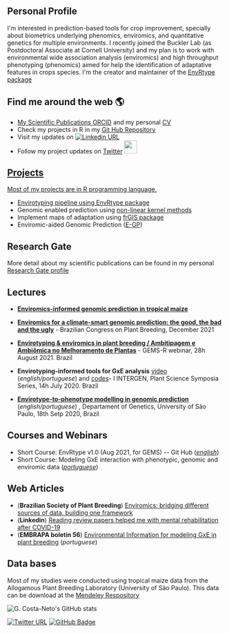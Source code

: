 ## Personal Profile

I'm interested in prediction-based tools for crop improvement, specially about biometrics underlying phenomics, enviromics, and quantitative genetics for multiple environments.  I recently joined the Buckler Lab (as Postdoctoral Associate at Cornell University) and my plan is to work with environmental wide association analysis (enviromics) and high throughput phenotyping (phenomics) aimed for help the identification of adaptative features in crops species. I'm the creator and maintainer of the [EnvRtype package](ttps://github.com/allogamous/EnvRtype/blob/master/README.md)



## **Find me around the web** 🌎 <a href="https://github.com/gcostaneto">

- My Scientific Publications [ORCID](https://orcid.org/0000-0003-1137-6786) and my personal [CV](https://github.com/gcostaneto/gcostaneto/blob/main/CV_Germano%20Costa%20Neto_update.pdf)
- Check my projects in R in my [Git Hub Repository](https://github.com/gcostaneto?tab=repositories)
- Visit my updates on [![Linkedin URL](https://img.shields.io/badge/LinkedIn-germanocneto?style=for-the-badge&logo=linkedin&logoColor=white)](https://www.linkedin.com/in/germanocneto/)
- Follow my project updates on [Twitter](https://twitter.com/samapriyaroy) <a href="https://twitter.com/germanocneto"><img width="30" height="30" src="https://img.icons8.com/color/48/000000/twitter-squared.png"/>


## Projects

Most of my projects are in R programming language.


- Envirotyping pipeline using [EnvRtype package](https://github.com/allogamous/EnvRtype/blob/master/README.md)
- Genomic enabled prediction using [non-linear kernel methods](https://github.com/gcostaneto/KernelMethods)
- Implement maps of adaptation using [frGIS package](https://github.com/gcostaneto/frGIS)
- Enviromic-aided Genomic Prediction ([E-GP](https://github.com/gcostaneto/EGP/blob/main/README.md))

## Research Gate

More detail about my scientific publications can be found in my personal [Research Gate profile](https://www.researchgate.net/profile/Germano-Costa-Neto)

## Lectures
  
- [**Enviromics-informed genomic prediction in tropical maize**](https://www.youtube.com/watch?v=2-sniNxjxRU&t=245s)

- [**Enviromics for a climate-smart genomic prediction: the good, the bad and the ugly**](https://www.youtube.com/watch?v=2Gf4ufWzJyQ) - Brazilian Congress on Plant Breeding, December 2021
- [**Envirotyping & enviromics in plant breeding / Ambitipagem e Ambiômica no Melhoramento de Plantas**](*english/portuguese*) - GEMS-R webinar, 28h August 2021. Brazil
- **Envirotyping-informed tools for GxE analysis** [video](https://www.youtube.com/watch?v=apg-o6NHLD8&t=78s) (*english/portuguese*) and [codes](https://github.com/gcostaneto/EnvRtype_course)- I INTERGEN, Plant Science Symposia Series, 14h July 2020. Brazil
- [**Envirotype-to-phenotype modelling in genomic prediction**](https://www.youtube.com/watch?v=IPLFPUVBp40&t=3301s) (*english/portuguese*) , Departament of Genetics, University of São Paulo, 18th Setp 2020, Brazil

## Courses and Webinars

- Short Course: EnvRtype v1.0 (Aug 2021, for GEMS) -- Git Hub (*[english](https://github.com/gcostaneto/GEMS_R)*)
- Short Course: Modeling GxE interaction with phenotypic, genomic and enviromic data (*[portuguese]()*)

## Web Articles

- (**Brazilian Society of Plant Breeding**) [Enviromics: bridging different sources of data, building one framework](https://cbab.sbmp.org.br/2021/07/06/article-enviromics-bridging-different-sources-of-data-building-one-framework/)
- (**Linkedin**)  [Reading review papers helped me with mental rehabilitation after COVID-19](https://www.linkedin.com/pulse/reading-review-papers-helped-me-mental-rehabilitation-costa-neto/)
- (**EMBRAPA boletin 56**) [Environmental Information for modeling GxE in plant breeding](https://www.infoteca.cnptia.embrapa.br/infoteca/bitstream/doc/1124389/1/CNPAF-2020-BPD56.pdf) (*portuguese*)

## Data bases

Most of my studies were conducted using tropical maize data from the Allogamous Plant Breeding Laboratory (University of São Paulo). This data can be download at the [Mendeley Respository](https://data.mendeley.com/research-data/?page=0&search=%22Fritsche-Neto%22%20)



![G. Costa-Neto's GitHub stats](https://github-readme-stats.vercel.app/api?username=gcostaneto&show_icons=true&theme=dark&count_private=true)

[![Twitter URL](https://img.shields.io/twitter/follow/germanocneto?style=social)](https://twitter.com/intent/follow?screen_name=germanocneto)
[![GitHub Badge](https://img.shields.io/github/followers/gcostaneto?style=social)](https://github.com/gcostaneto?tab=followers)

